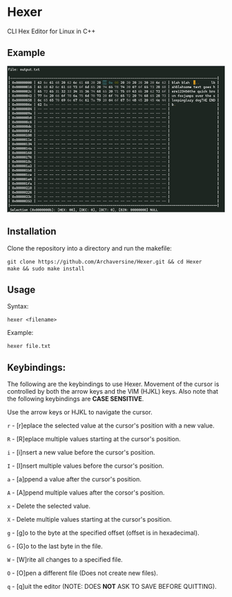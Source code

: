 # Hexer
CLI Hex Editor for Linux in C++

## Example

![Hexer in Use](https://raw.githubusercontent.com/Archaversine/Hexer/main/img/sample-use.png)

## Installation

Clone the repository into a directory and run the makefile:
```
git clone https://github.com/Archaversine/Hexer.git && cd Hexer
make && sudo make install
```

## Usage

Syntax:
```
hexer <filename>
```

Example:
```
hexer file.txt
```

## Keybindings:

The following are the keybindings to use Hexer. Movement of the cursor is controlled by
both the arrow keys and the VIM (HJKL) keys. Also note that the following keybindings
are **CASE SENSITIVE**.

Use the arrow keys or HJKL to navigate the cursor.

`r` - \[r]eplace the selected value at the cursor's position with a new value.

`R` - \[R]eplace multiple values starting at the cursor's position.

`i` - \[i]nsert a new value before the cursor's position.

`I` - \[I]nsert multiple values before the cursor's position.

`a` - \[a]ppend a value after the cursor's position.

`A` - \[A]ppend multiple values after the corsor's position.

`x` - Delete the selected value.

`X` - Delete multiple values starting at the cursor's position.

`g` - \[g]o to the byte at the specified offset (offset is in hexadecimal).

`G` - \[G]o to the last byte in the file.

`W` - \[W]rite all changes to a specified file.

`O` - \[O]pen a different file (Does not create new files).

`q` - \[q]uit the editor (NOTE: DOES **NOT** ASK TO SAVE BEFORE QUITTING).
